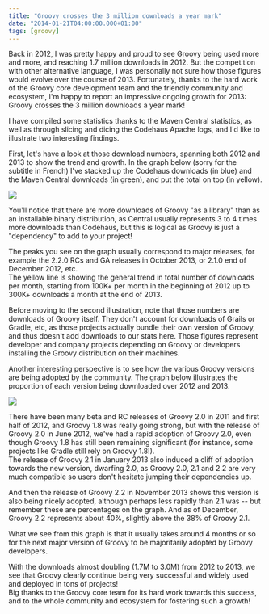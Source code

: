 ```yaml
---
title: "Groovy crosses the 3 million downloads a year mark"
date: "2014-01-21T04:00:00.000+01:00"
tags: [groovy]
---
```


Back in 2012, I was pretty happy and proud to see Groovy being used more and more, and reaching 1.7 million downloads in 2012. But the competition with other alternative language, I was personally not sure how those figures would evolve over the course of 2013. Fortunately, thanks to the hard work of the Groovy core development team and the friendly community and ecosystem, I'm happy to report an impressive ongoing growth for 2013: Groovy crosses the 3 million downloads a year mark!  

I have compiled some statistics thanks to the Maven Central statistics, as well as through slicing and dicing the Codehaus Apache logs, and I'd like to illustrate two interesting findings.  

First, let's have a look at those download numbers, spanning both 2012 and 2013 to show the trend and growth. In the graph below (sorry for the subtitle in French) I've stacked up the Codehaus downloads (in blue) and the Maven Central downloads (in green), and put the total on top (in yellow).  

[![](/img/misc/groovy+download+evolution.png)](https://glaforge.appspot.com/media/groovy+download+evolution.png)  

You'll notice that there are more downloads of Groovy "as a library" than as an installable binary distribution, as Central usually represents 3 to 4 times more downloads than Codehaus, but this is logical as Groovy is just a "dependency" to add to your project!  

The peaks you see on the graph usually correspond to major releases, for example the 2.2.0 RCs and GA releases in October 2013, or 2.1.0 end of December 2012, etc.  
The yellow line is showing the general trend in total number of downloads per month, starting from 100K+ per month in the beginning of 2012 up to 300K+ downloads a month at the end of 2013.  

Before moving to the second illustration, note that those numbers are downloads of Groovy itself. They don't account for downloads of Grails or Gradle, etc, as those projects actually bundle their own version of Groovy, and thus doesn't add downloads to our stats here. Those figures represent developer and company projects depending on Groovy or developers installing the Groovy distribution on their machines.  

Another interesting perspective is to see how the various Groovy versions are being adopted by the community. The graph below illustrates the proportion of each version being downloaded over 2012 and 2013.  

[![](/img/misc/groovy+version+adoption.png)](https://glaforge.appspot.com/media/groovy+version+adoption.png)  

There have been many beta and RC releases of Groovy 2.0 in 2011 and first half of 2012, and Groovy 1.8 was really going strong, but with the release of Groovy 2.0 in June 2012, we've had a rapid adoption of Groovy 2.0, even though Groovy 1.8 has still been remaining significant (for instance, some projects like Gradle still rely on Groovy 1.8!).  
The release of Groovy 2.1 in January 2013 also induced a cliff of adoption towards the new version, dwarfing 2.0, as Groovy 2.0, 2.1 and 2.2 are very much compatible so users don't hesitate jumping their dependencies up.  

And then the release of Groovy 2.2 in November 2013 shows this version is also being nicely adopted, although perhaps less rapidly than 2.1 was -- but remember these are percentages on the graph. And as of December, Groovy 2.2 represents about 40%, slightly above the 38% of Groovy 2.1.  

What we see from this graph is that it usually takes around 4 months or so for the next major version of Groovy to be majoritarily adopted by Groovy developers.  

With the downloads almost doubling (1.7M to 3.0M) from 2012 to 2013, we see that Groovy clearly continue being very successful and widely used and deployed in tons of projects!  
Big thanks to the Groovy core team for its hard work towards this success, and to the whole community and ecosystem for fostering such a growth!